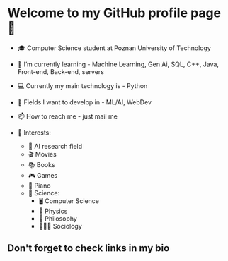 # Welcome to my GitHub profile page 👋

- 🎓 Computer Science student at Poznan University of Technology

- 🌱 I’m currently learning - Machine Learning, Gen Ai, SQL, C++, Java, Front-end, Back-end, servers
- 💻 Currently my main technology is - Python
- 🤔 Fields I want to develop in - ML/AI, WebDev
- 📫 How to reach me - just mail me
- 🧠 Interests:
  - 🤖 AI research field
  - 🎬 Movies
  - 📚 Books
  - 🎮 Games
  - 🎹 Piano
  - 🧪 Science:
    - 🖥️ Computer Science
    - 🌌 Physics
    - 🧠 Philosophy
    - 🧑‍🤝‍🧑 Sociology

## Don't forget to check links in my bio
